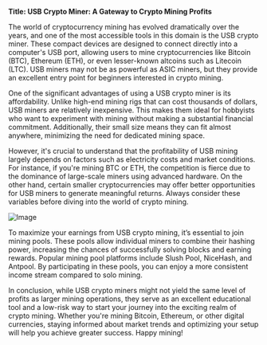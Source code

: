 **Title: USB Crypto Miner: A Gateway to Crypto Mining Profits**

The world of cryptocurrency mining has evolved dramatically over the years, and one of the most accessible tools in this domain is the USB crypto miner. These compact devices are designed to connect directly into a computer's USB port, allowing users to mine cryptocurrencies like Bitcoin (BTC), Ethereum (ETH), or even lesser-known altcoins such as Litecoin (LTC). USB miners may not be as powerful as ASIC miners, but they provide an excellent entry point for beginners interested in crypto mining. 

One of the significant advantages of using a USB crypto miner is its affordability. Unlike high-end mining rigs that can cost thousands of dollars, USB miners are relatively inexpensive. This makes them ideal for hobbyists who want to experiment with mining without making a substantial financial commitment. Additionally, their small size means they can fit almost anywhere, minimizing the need for dedicated mining space.

However, it's crucial to understand that the profitability of USB mining largely depends on factors such as electricity costs and market conditions. For instance, if you're mining BTC or ETH, the competition is fierce due to the dominance of large-scale miners using advanced hardware. On the other hand, certain smaller cryptocurrencies may offer better opportunities for USB miners to generate meaningful returns. Always consider these variables before diving into the world of crypto mining.

![Image](https://github.com/user-attachments/assets/057c907c-805e-4310-a052-f5031067f3de)

To maximize your earnings from USB crypto mining, it’s essential to join mining pools. These pools allow individual miners to combine their hashing power, increasing the chances of successfully solving blocks and earning rewards. Popular mining pool platforms include Slush Pool, NiceHash, and Antpool. By participating in these pools, you can enjoy a more consistent income stream compared to solo mining.

In conclusion, while USB crypto miners might not yield the same level of profits as larger mining operations, they serve as an excellent educational tool and a low-risk way to start your journey into the exciting realm of crypto mining. Whether you're mining Bitcoin, Ethereum, or other digital currencies, staying informed about market trends and optimizing your setup will help you achieve greater success. Happy mining!